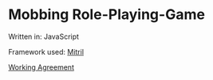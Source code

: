 # Mobbing Role-Playing-Game
Written in: JavaScript

Framework used: [Mitril](https://mithril.js.org/)

[Working Agreement](Working-Agreement)